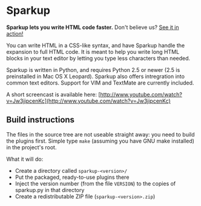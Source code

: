 Sparkup
=======

**Sparkup lets you write HTML code faster.** Don't believe us?
[See it in action!](http://www.youtube.com/watch?v=Jw3jipcenKc)

You can write HTML in a CSS-like syntax, and have Sparkup handle the expansion to full HTML
code. It is meant to help you write long HTML blocks in your text editor by letting you
type less characters than needed.

Sparkup is written in Python, and requires Python 2.5 or newer (2.5 is preinstalled in 
Mac OS X Leopard). Sparkup also offers intregration into common text editors. Support for VIM
and TextMate are currently included.

A short screencast is available here: 
[http://www.youtube.com/watch?v=Jw3jipcenKc](http://www.youtube.com/watch?v=Jw3jipcenKc)

Build instructions
------------------

The files in the source tree are not useable straight away: you need to build the plugins
first. Simple type `make` (assuming you have GNU make installed) in the project's root.

What it will do:

 - Create a directory called `sparkup-<version>/`
 - Put the packaged, ready-to-use plugins there
 - Inject the version number (from the file `VERSION`) to the copies of sparkup.py in that directory
 - Create a redistributable ZIP file (`sparkup-<version>.zip`)
